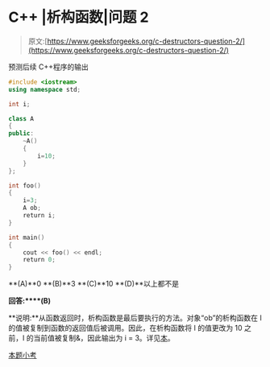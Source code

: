 # C++ |析构函数|问题 2

> 原文:[https://www.geeksforgeeks.org/c-destructors-question-2/](https://www.geeksforgeeks.org/c-destructors-question-2/)

预测后续 C++程序的输出

```cpp
#include <iostream>
using namespace std;

int i;

class A
{
public:
    ~A()
    {
        i=10;
    }
};

int foo()
{
    i=3;
    A ob;
    return i;
}

int main()
{
    cout << foo() << endl;
    return 0;
}
```

**(A)**0
**(B)**3
**(C)**10
**(D)**以上都不是

**回答:****(B)**

**说明:**从函数返回时，析构函数是最后要执行的方法。对象“ob”的析构函数在 I 的值被复制到函数的返回值后被调用。因此，在析构函数将 I 的值更改为 10 之前，I 的当前值被复制&，因此输出为 i = 3。详见[本](https://www.geeksforgeeks.org/playing-with-destructors-in-c/)。

[本题小考](https://www.geeksforgeeks.org/quiz-corner-gq/)